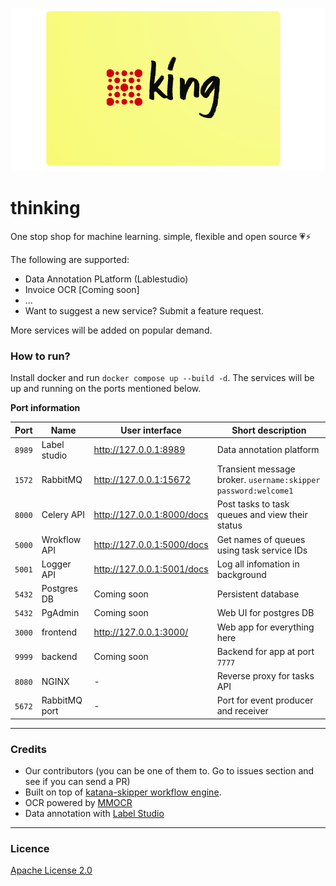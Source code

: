 ![](docs/assets/logo.png)

# thinking

One stop shop for machine learning. simple, flexible and open source 💗⚡

The following are supported:

- Data Annotation PLatform (Lablestudio)
- Invoice OCR [Coming soon]
- ...
- Want to suggest a new service? Submit a feature request.

More services will be added on popular demand.

### How to run?

Install docker and run `docker compose up --build -d`. The services will be up and running on the ports mentioned below.

**Port information**

| Port | Name | User interface | Short description |
--- | --- | --- | --- |
| `8989` | Label studio | http://127.0.0.1:8989 | Data annotation platform |
| `1572` | RabbitMQ | http://127.0.0.1:15672 | Transient message broker. `username:skipper` `password:welcome1`|
| `8000` | Celery API | http://127.0.0.1:8000/docs | Post tasks to task queues and view their status |
| `5000` | Wrokflow API | http://127.0.0.1:5000/docs | Get names of queues using task service IDs |
| `5001` | Logger API |  http://127.0.0.1:5001/docs | Log all infomation in background |
| `5432` | Postgres DB | Coming soon | Persistent database |
| `5432` | PgAdmin | Coming soon | Web UI for postgres DB |
| `3000` | frontend | http://127.0.0.1:3000/ | Web app for everything here |   
| `9999` | backend  | Coming soon | Backend for app at port `7777` |
| `8080` | NGINX |-| Reverse proxy for tasks API  |
| `5672` | RabbitMQ port | - | Port for event producer and receiver |  

--- 

### Credits

- Our contributors (you can be one of them to. Go to issues section and see if you can send a PR)
- Built on top of [katana-skipper workflow engine](https://github.com/katanaml/katana-skipper).
- OCR powered by [MMOCR](https://github.com/open-mmlab/mmocr)
- Data annotation with [Label Studio](https://github.com/heartexlabs/label-studio)

---

### Licence

[Apache License 2.0](./LICENSE)
